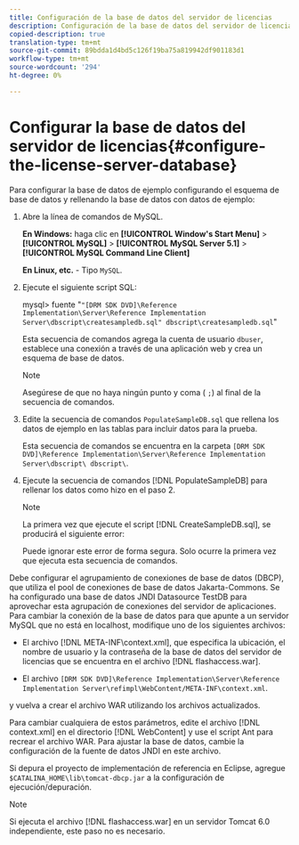 ```yaml
---
title: Configuración de la base de datos del servidor de licencias
description: Configuración de la base de datos del servidor de licencias
copied-description: true
translation-type: tm+mt
source-git-commit: 89bdda1d4bd5c126f19ba75a819942df901183d1
workflow-type: tm+mt
source-wordcount: '294'
ht-degree: 0%

---
```



# Configurar la base de datos del servidor de licencias{#configure-the-license-server-database}

Para configurar la base de datos de ejemplo configurando el esquema de base de datos y rellenando la base de datos con datos de ejemplo:

1. Abre la línea de comandos de MySQL.

   **En Windows:** haga clic en   **[!UICONTROL Window's Start Menu]** >  **[!UICONTROL MySQL]** >  **[!UICONTROL MySQL Server 5.1]** >  **[!UICONTROL MySQL Command Line Client]**

   **En Linux, etc.** - Tipo  `MySQL`.

1. Ejecute el siguiente script SQL:

   mysql> fuente &quot;`"[DRM SDK DVD]\Reference Implementation\Server\Reference Implementation Server\dbscript\createsampledb.sql" dbscript\createsampledb.sql`&quot;

   Esta secuencia de comandos agrega la cuenta de usuario `dbuser`, establece una conexión a través de una aplicación web y crea un esquema de base de datos.

   >[!NOTE]
   >
   >Asegúrese de que no haya ningún punto y coma ( `;`) al final de la secuencia de comandos.

1. Edite la secuencia de comandos `PopulateSampleDB.sql` que rellena los datos de ejemplo en las tablas para incluir datos para la prueba.

   Esta secuencia de comandos se encuentra en la carpeta `[DRM SDK DVD]\Reference Implementation\Server\Reference Implementation Server\dbscript\ dbscript\`.
1. Ejecute la secuencia de comandos [!DNL PopulateSampleDB] para rellenar los datos como hizo en el paso 2.

   >[!NOTE]
   >
   >La primera vez que ejecute el script [!DNL CreateSampleDB.sql], se producirá el siguiente error:

   Puede ignorar este error de forma segura. Solo ocurre la primera vez que ejecuta esta secuencia de comandos.

Debe configurar el agrupamiento de conexiones de base de datos (DBCP), que utiliza el pool de conexiones de base de datos Jakarta-Commons. Se ha configurado una base de datos JNDI Datasource TestDB para aprovechar esta agrupación de conexiones del servidor de aplicaciones. Para cambiar la conexión de la base de datos para que apunte a un servidor MySQL que no está en localhost, modifique uno de los siguientes archivos:

* El archivo [!DNL META-INF\context.xml], que especifica la ubicación, el nombre de usuario y la contraseña de la base de datos del servidor de licencias que se encuentra en el archivo [!DNL flashaccess.war].

* El archivo `[DRM SDK DVD]\Reference Implementation\Server\Reference Implementation Server\refimpl\WebContent/META-INF\context.xml`.

y vuelva a crear el archivo WAR utilizando los archivos actualizados.

Para cambiar cualquiera de estos parámetros, edite el archivo [!DNL context.xml] en el directorio [!DNL WebContent] y use el script Ant para recrear el archivo WAR. Para ajustar la base de datos, cambie la configuración de la fuente de datos JNDI en este archivo.

Si depura el proyecto de implementación de referencia en Eclipse, agregue `$CATALINA_HOME\lib\tomcat-dbcp.jar` a la configuración de ejecución/depuración.

>[!NOTE]
>
>Si ejecuta el archivo [!DNL flashaccess.war] en un servidor Tomcat 6.0 independiente, este paso no es necesario.

